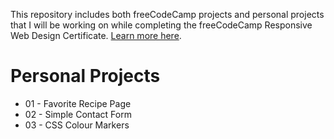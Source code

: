 This repository includes both freeCodeCamp projects and personal projects that I will be working on while completing the freeCodeCamp Responsive Web Design Certificate. [Learn more here](https://www.freecodecamp.org/learn/2022/responsive-web-design/).

# Personal Projects

- 01 - Favorite Recipe Page
- 02 - Simple Contact Form
- 03 - CSS Colour Markers
